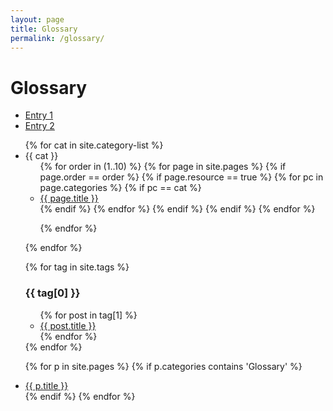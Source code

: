 ```yaml
---
layout: page
title: Glossary
permalink: /glossary/
---
```


# Glossary

- [Entry 1](/glossary/entry1/)
- [Entry 2](/glossary/entry2/)

<ul>
{% for cat in site.category-list %}
    <li>
    {{ cat }}
        <ul>
    {% for order in (1..10) %}
    {% for page in site.pages %}
     {% if page.order == order %}   
        {% if page.resource == true %}
            {% for pc in page.categories %}
                {% if pc == cat %}
                <li><a href="{{ page.url }}">{{ page.title }}</a></li>
                {% endif %}
            {% endfor %}
        {% endif %}
      {% endif %}
    {% endfor %} <!-- page -->

  {% endfor %}
    </ul>
    </li>
{% endfor %}  <!-- cat -->
  </ul>
  
<ul>
  {% for tag in site.tags %}
  <h3>{{ tag[0] }}</h3>
  <ul>
    {% for post in tag[1] %}
      <li><a href="{{ post.url }}">{{ post.title }}</a></li>
    {% endfor %}
  </ul>
{% endfor %}

{% for p in site.pages %}
   {% if p.categories contains 'Glossary' %}
      <li><a href="{{ p.url }}">{{ p.title }}</a></li>
   {% endif %}
{% endfor %}
</ul>
  
